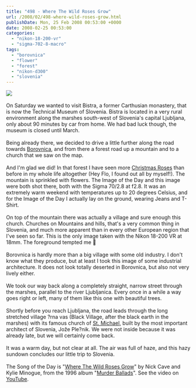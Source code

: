 ```yaml
---
title: "498 - Where The Wild Roses Grow"
url: /2008/02/498-where-wild-roses-grow.html
publishDate: Mon, 25 Feb 2008 00:53:00 +0000
date: 2008-02-25 00:53:00
categories: 
  - "nikon-18-200-vr"
  - "sigma-702-8-macro"
tags: 
  - "borovnica"
  - "flower"
  - "forest"
  - "nikon-d300"
  - "slovenia"
---
```

<a href="https://d25zfm9zpd7gm5.cloudfront.net/1200x1200/2008/20080223_155312_ps.jpg" target="_blank"><img src="https://d25zfm9zpd7gm5.cloudfront.net/0600x0600/2008/20080223_155312_ps.jpg"/></a><br/><br/>On Saturday we wanted to visit Bistra, a former Carthusian monastery, that is now the Technical Museum of Slovenia. Bistra is located in a very rural environment along the marshes south-west of Slovenia's capital Ljubljana, only about 90 minutes by car from home. We had bad luck though, the museum is closed until March.<br/><br/>Being already there, we decided to drive a little further along the road towards <a href="http://maps.google.com/?ie=UTF8&ll=45.922976,14.362564&spn=0.382594,0.902252&z=11" target="_blank">Borovnica</a>, and from there a forest road up a mountain and to a church that we saw on the map.<br/><br/><a href="https://d25zfm9zpd7gm5.cloudfront.net/1200x1200/2008/20080223_160745_ps.jpg" target="_blank"><img alt="" border="0" src="https://d25zfm9zpd7gm5.cloudfront.net/0150x0150/2008/20080223_160745_ps.jpg" style="margin: 0pt 0px 0pt 10px; float: right;"/></a> And I'm glad we did! In that forest I have seen more <a href="http://en.wikipedia.org/wiki/Helleborus_niger" target="_blank">Christmas Roses</a> than before in my whole life altogether (Hey Flo, I found out all by myself!). The mountain is sprinkled with flowers. The Image of the Day and this image  were both shot there, both with the Sigma 70/2.8 at f2.8. It was an extremely warm weekend with temperatures up to 20 degrees Celsius, and for the Image of the Day I actually lay on the ground, wearing Jeans and T-Shirt.<br/><br/><a href="https://d25zfm9zpd7gm5.cloudfront.net/1200x1200/2008/20080223_162225_ps.jpg" target="_blank"><img alt="" border="0" src="https://d25zfm9zpd7gm5.cloudfront.net/0150x0150/2008/20080223_162225_ps.jpg" style="margin: 0pt 10px 0pt 0px; float: left;"/></a> On top of the mountain there was actually a village and sure enough this church. Churches on Mountains and hills, that's a very common thing in Slovenia, and much more apparent than in every other European region that I've seen so far. This is the only image taken with the Nikon 18-200 VR at 18mm. The foreground tempted me 🙂<br/><br/><a href="https://d25zfm9zpd7gm5.cloudfront.net/1200x1200/2008/20080223_164807_ps.jpg" target="_blank"><img alt="" border="0" src="https://d25zfm9zpd7gm5.cloudfront.net/0150x0150/2008/20080223_164807_ps.jpg" style="margin: 0pt 0px 0pt 10px; float: right;"/></a> Borovnica is hardly more than a big village with some old industry. I don't know what they produce, but at least I took this image of some industrial architecture. It does not look totally deserted in Borovnica, but also not very lively either.<br/><br/><a href="https://d25zfm9zpd7gm5.cloudfront.net/1200x1200/2008/20080223_171111_ps.jpg" target="_blank"><img alt="" border="0" src="https://d25zfm9zpd7gm5.cloudfront.net/0150x0150/2008/20080223_171111_ps.jpg" style="margin: 0pt 10px 0pt 0px; float: left;"/></a> We took our way back along a completely straight, narrow street through the marshes, parallel to the river Ljubljanica. Every once in a while a way goes right or left, many of them like this one with beautiful trees.<br/><br/><a href="https://d25zfm9zpd7gm5.cloudfront.net/1200x1200/2008/20080223_172430_ps.jpg" target="_blank"><img alt="" border="0" src="https://d25zfm9zpd7gm5.cloudfront.net/0150x0150/2008/20080223_172430_ps.jpg" style="margin: 0pt 0px 0pt 10px; float: right;"/></a> Shortly before you reach Ljubljana, the road leads through the long stretched village ?rna vas (Black Village, after the black earth in the marshes) with its famous church of <a href="http://www.slovenia.info/en/sakralne-znamenitosti/?rna-vas,-Church-of-St-Michael.htm?sakralne_znamenitosti=6309&lng=2" target="_blank">St. Michael</a>, built by the most important architect of Slovenia, Jože Ple?nik. We were not inside because it was already late, but we will certainly come back.<br/><br/><a href="https://d25zfm9zpd7gm5.cloudfront.net/1200x1200/2008/20080223_171241_ps.jpg" target="_blank"><img alt="" border="0" src="https://d25zfm9zpd7gm5.cloudfront.net/0150x0150/2008/20080223_171241_ps.jpg" style="margin: 0pt 10px 0pt 0px; float: left;"/></a> It was a warm day, but not clear at all. The air was full of haze, and this hazy sundown concludes our little trip to Slovenia.<br/><br/>The Song of the Day is "<a href="http://www.azlyrics.com/lyrics/nickcavethebadseeds/wherethewildrosesgrow.html" target="_blank">Where The Wild Roses Grow</a>" by Nick Cave and Kylie Minogue, from the 1996 album "<a href="http://www.amazon.com/Murder-Ballads-Nick-Cave-Seeds/dp/B000002N5S" target="_blank">Murder Ballads</a>". See the video on <a href="http://www.youtube.com/watch?v=jRMe5H9WKpM" target="_blank">YouTube</a>.
